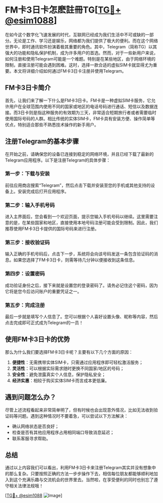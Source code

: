 # FM卡3日卡怎麽註冊TG[[TG💪+ @esim1088](https://t.me/s/esim1088)]

在如今这个数字化飞速发展的时代，互联网已经成为我们生活中不可或缺的一部分。无论是工作、学习还是娱乐，网络都为我们提供了极大的便利。而在这个网络世界中，即时通讯软件扮演着极其重要的角色。其中，Telegram（简称TG）以其强大的功能和隐私保护机制，成为许多用户的首选。然而，对于一些新用户来说，如何注册和使用Telegram可能是一个难题。特别是在某些地区，由于网络环境的限制，直接注册可能会遇到困难。这时，选择一款合适的虚拟SIM卡就显得尤为重要。本文将详细介绍如何通过FM卡3日卡注册并使用Telegram。

## FM卡3日卡简介

首先，让我们来了解一下什么是FM卡3日卡。FM卡是一种虚拟SIM卡服务，它允许用户在全球范围内使用不同的国家或地区的电话号码进行通话、短信以及数据连接。而3日卡则是指这种服务的有效期为三天，非常适合短期旅行者或者需要临时使用国际号码的人群。相比传统的实体SIM卡，FM卡具有安装方便、操作简单等优点，特别适合那些不熟悉技术操作的新手用户。

## 注册Telegram的基本步骤

在开始之前，请确保您的设备已连接到稳定的网络环境，并且已经下载了最新的Telegram应用程序。以下是注册Telegram的具体步骤：

### 第一步：下载与安装

前往应用商店搜索“Telegram”，然后点击下载并安装至您的手机或其他支持的设备上。安装完成后打开应用程序。

### 第二步：输入手机号码

进入主界面后，您会看到一个欢迎页面，提示您输入手机号码以继续。这里需要注意的是，在某些国家和地区，直接使用本地号码注册可能会受到限制。因此，我们推荐使用FM卡3日卡提供的国际号码来进行注册。

### 第三步：接收验证码

输入正确的手机号码后，点击下一步，系统将会向该号码发送一条包含验证码的消息。如果您选择了FM卡3日卡，则需等待几分钟以便接收到这条信息。

### 第四步：设置密码

成功验证身份之后，接下来就是设置您的登录密码了。请务必记住这个密码，因为它将是您今后访问账户的重要凭证之一。

### 第五步：完成注册

最后一步就是填写个人信息了。您可以根据个人喜好设置头像、昵称等内容，然后点击完成即可正式成为Telegram的一员！

## 使用FM卡3日卡的优势

那么为什么我们要选择FM卡3日卡呢？主要有以下几个方面的原因：

1. **便捷性**：无需携带实体SIM卡，只需通过应用程序即可轻松激活服务；
2. **灵活性**：可以根据实际需求随时更换不同国家/地区的号码；
3. **安全性**：避免泄露真实个人信息，保护隐私安全；
4. **经济实惠**：相较于购买实体SIM卡而言成本更低廉。

## 遇到问题怎么办？

尽管上述流程看起来非常简单明了，但有时候也会出现意外情况，比如无法收到验证码等问题。遇到这种情况时不要着急，可以尝试以下方法解决：

- 确认网络状态是否良好；
- 检查是否有其他应用程序占用相同端口导致消息延迟；
- 联系客服寻求帮助。

## 总结

通过以上内容我们可以看出，利用FM卡3日卡来注册Telegram其实并没有想象中的那么复杂。只要按照正确的方法一步步操作下去，相信每位朋友都能够顺利地加入到这个充满乐趣与交流机会的世界里去。当然啦，在享受便利的同时也别忘了遵守相关法律法规哦！

[[TG💪+ @esim1088](https://t.me/s/esim1088) ![Image](https://i.postimg.cc/4NQfJmqS/Snipaste-2025-05-13-00-14-12.png)]